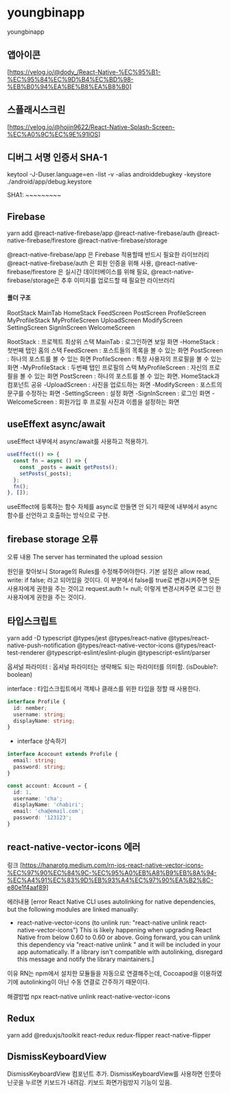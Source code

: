 # youngbinapp
youngbinapp
## 앱아이콘

[https://velog.io/@dody_/React-Native-%EC%95%B1-%EC%95%84%EC%9D%B4%EC%BD%98-%EB%B0%94%EA%BE%B8%EA%B8%B0]

## 스플래시스크린

[https://velog.io/@hojin9622/React-Native-Splash-Screen-%EC%A0%9C%EC%9E%91IOS]

## 디버그 서명 인증서 SHA-1

keytool -J-Duser.language=en -list -v -alias androiddebugkey -keystore ./android/app/debug.keystore

SHA1: ~~~~~~~~~

## Firebase

yarn add @react-native-firebase/app @react-native-firebase/auth @react-native-firebase/firestore @react-native-firebase/storage

@react-native-firebase/app 은 Firebase 적용할때 반드시 필요한 라이브러리
@react-native-firebase/auth 은 회원 인증을 위해 사용,
@react-native-firebase/firestore 은 실시간 데이터베이스를 위해 필요,
@react-native-firebase/storage은 추후 이미지를 업로드할 때 필요한 라이브러리

#### 폴더 구조

RootStack
MainTab
HomeStack
FeedScreen
PostScreen
ProfileScreen
MyProfileStack
MyProfileScreen
UploadScreen
ModifyScreen
SettingScreen
SignInScreen
WelcomeScreen

RootStack : 프로젝트 최상위 스택
MainTab : 로그인하면 보일 화면
-HomeStack : 첫번째 탭인 홈의 스택
FeedScreen : 포스트들의 목록을 볼 수 있는 화면
PostScreen : 하나의 포스트를 볼 수 있는 화면
ProfileScreen : 특정 사용자의 프로필을 볼 수 있는 화면
-MyProfileStack : 두번째 탭인 프로필의 스택
MyProfileScreen : 자신의 프로필을 볼 수 있는 화면
PostScreen : 하나의 포스트를 볼 수 있는 화면. HomeStack과 컴포넌트 공유
-UploadScreen : 사진을 업로드하는 화면
-ModifyScreen : 포스트의 문구를 수정하는 화면
-SettingScreen : 설정 화면
-SignInScreen : 로그인 화면
-WelcomeScreen : 회원가입 후 프로필 사진과 이름을 설정하는 화면

## useEffext async/await

useEffect 내부에서 async/await를 사용하고 적용하기.

```javascript
useEffect(() => {
  const fn = async () => {
    const _posts = await getPosts();
    setPosts(_posts);
  };
  fn();
}, []);
```

useEffect에 등록하는 함수 자체를 async로 만들면 안 되기 때문에 내부에서 async 함수를 선언하고 호출하는 방식으로 구현.

## firebase storage 오류

오류 내용
The server has terminated the upload session

원인을 찾아보니 Storage의 Rules를 수정해주어야한다.
기본 설정은 allow read, write: if false; 라고 되어있을 것이다.
이 부분에서 false를 true로 변경시켜주면 모든 사용자에게 권한을 주는 것이고 request.auth != null; 이렇게 변경시켜주면 로그인 한 사용자에게 권한을 주는 것이다.

## 타입스크립트

yarn add -D typescript @types/jest @types/react-native @types/react-native-push-notification @types/react-native-vector-icons @types/react-test-renderer @typescript-eslint/eslint-plugin @typescript-eslint/parser

옵셔널 파라미터 : 옵셔널 파라미터는 생략해도 되는 파라미터를 의미함. (isDouble?: boolean)

interface : 타입스크립트에서 객체나 클래스를 위한 타입을 정할 때 사용한다.

```typescript
interface Profile {
  id: nember;
  username: string;
  displayName: string;
}
```

- interface 상속하기

```typescript
interface Acocount extends Profile {
  email: string;
  password: string;
}

const account: Account = {
  id: 1,
  username: 'cha';
  displayName: 'chabiri';
  email: 'cha@email.com';
  password: '123123';
}

```
## react-native-vector-icons 에러

링크
[https://hanarotg.medium.com/rn-ios-react-native-vector-icons-%EC%97%90%EC%84%9C-%EC%95%A0%EB%A8%B9%EB%8A%94-%EC%A4%91%EC%83%9D%EB%93%A4%EC%97%90%EA%B2%8C-e80e1f4aaf89]

에러내용
[error React Native CLI uses autolinking for native dependencies, but the following modules are linked manually:
- react-native-vector-icons (to unlink run: "react-native unlink react-native-vector-icons")
This is likely happening when upgrading React Native from below 0.60 to 0.60 or above. Going forward, you can unlink this dependency via "react-native unlink <dependency>" and it will be included in your app automatically. If a library isn't compatible with autolinking, disregard this message and notify the library maintainers.]

이유
RN는 npm에서 설치한 모듈들을 자동으로 연결해주는데, Cocoapod을 이용하였기에 autolinking이 아닌 수동 연결로 간주하기 때문이다.

해결방법
npx react-native unlink react-native-vector-icons

## Redux

yarn add @reduxjs/toolkit react-redux redux-flipper react-native-flipper

## DismissKeyboardView

DismissKeyboardView 컴포넌트 추가. 
DismissKeyboardView를 사용하면 인풋아닌곳을 누르면 키보드가 내려감. 키보드 화면가림방지 기능이 있음.